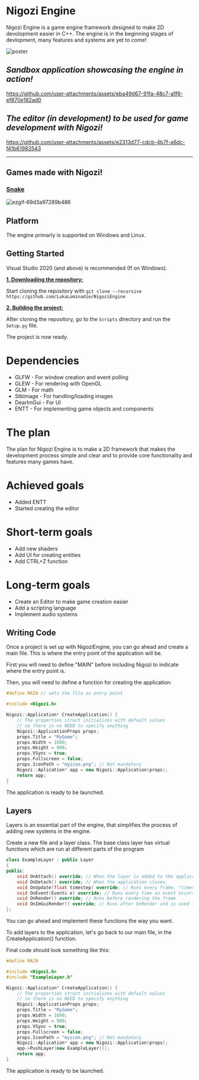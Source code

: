 # Nigozi Engine

Nigozi Engine is a game engine framework designed to make 2D devolopment easier in C++. The engine is in the beginning stages of devlopment, many features and systems are yet to come!

![poster](https://github.com/user-attachments/assets/90d53fd3-baf6-422a-8be8-be63c046fb53)

## ___Sandbox application showcasing the engine in action!___

https://github.com/user-attachments/assets/eba49d67-91fa-48c7-a1f6-ef870e182ad0

## ___The editor (in development) to be used for game development with Nigozi!___

https://github.com/user-attachments/assets/e2313d77-cdcb-4b7f-a6dc-f41b61983543

***

## Games made with Nigozi!

### [Snake](https://github.com/LukaLominadze/Snake)

![ezgif-69d3a97289b486](https://github.com/user-attachments/assets/b5d94891-0b45-4b71-8d2a-e476bc2d7916)

## Platform
The engine primarly is supported on Windows and Linux.

## Getting Started
Visual Studio 2020 (and above) is recommended (If on Windows).

<ins>**1. Downloading the repository:**</ins>

Start cloning the repository with ```git clone --recursive https://github.com/LukaLominadze/NigoziEngine```

<ins>**2. Building the project:**</ins>

After cloning the repository, go to the ```Scripts``` directory and run the ```Setup.py``` file.

The project is now ready.

# Dependencies
- GLFW - For window creation and event polling
- GLEW - For rendering with OpenGL
- GLM - For math
- StbImage - For handling/loading images
- DearImGui - For UI
- ENTT - For implementing game objects and components

# The plan
The plan for Nigozi Engine is to make a 2D framework that makes the development process simple and clear and to provide core functionality and features many games have.

# Achieved goals
- Added ENTT
- Started creating the editor

# Short-term goals
- Add new shaders
- Add UI for creating entities
- Add CTRL+Z function

# Long-term goals
- Create an Editor to make game creation easier
- Add a scripting language
- Implement audio systems

## Writing Code
Once a project is set up with NigoziEngine, you can go ahead and create a main file. This is where the entry point of the application will be.

First you will need to define "MAIN" before including Nigozi to indicate where the entry point is.

Then, you will need to define a function for creating the application:
```cpp
#define MAIN // sets the file as entry point

#include <Nigozi.h>

Nigozi::Application* CreateApplication() {
	// The properties struct initializes with default values
	// so there is no NEED to specify anything
	Nigozi::ApplicationProps props;
	props.Title = "MyGame";
	props.Width = 1600;
	props.Height = 900;
	props.VSync = true;
	props.Fullscreen = false;
	props.IconPath = "myicon.png"; // Not mandatory
	Nigozi::Aplication* app = new Nigozi::Application(props);
	return app;
}
```

The application is ready to be launched.

## Layers
Layers is an essential part of the engine, that simplifies the process of adding new systems in the engine.

Create a new file and a layer class.
The base class layer has virtual functions which are run at different parts of the program
```cpp
class ExampleLayer : public Layer
{
public:
	void OnAttach() override; // When the layer is added to the application
	void OnDetach() override; // When the application closes.
	void OnUpdate(float timestep) override; // Runs every frame. "timestep" represents time between the frames (delta time)
	void OnEvent(Event& e) override; // Runs every time an event occurs: mouse click, scroll, key press, release, etc.
	void OnRender() override; // Runs before rendering the frame
	void OnImGuiRender() override; // Runs after OnRender and is used to draw UI.
};
```

You can go ahead and implement these functions the way you want.

To add layers to the application, let's go back to our main file, in the CreateApplication() function.

Final code should look something like this:
```cpp
#define MAIN

#include <Nigozi.h>
#include "ExampleLayer.h"

Nigozi::Application* CreateApplication() {
	// The properties struct initializes with default values
	// so there is no NEED to specify anything
	Nigozi::ApplicationProps props;
	props.Title = "MyGame";
	props.Width = 1600;
	props.Height = 900;
	props.VSync = true;
	props.Fullscreen = false;
	props.IconPath = "myicon.png"; // Not mandatory
	Nigozi::Aplication* app = new Nigozi::Application(props);
	app->PushLayer(new ExampleLayer());
	return app;
}
```

The application is ready to be launched.
